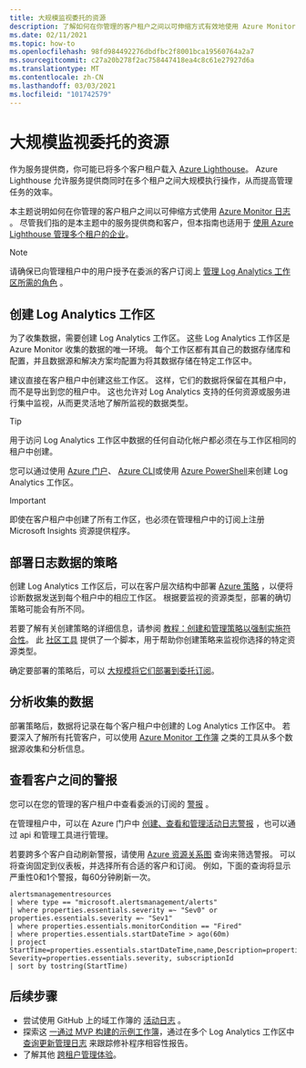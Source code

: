 ```yaml
---
title: 大规模监视委托的资源
description: 了解如何在你管理的客户租户之间以可伸缩方式有效地使用 Azure Monitor 日志。
ms.date: 02/11/2021
ms.topic: how-to
ms.openlocfilehash: 98fd984492276dbdfbc2f8001bca19560764a2a7
ms.sourcegitcommit: c27a20b278f2ac758447418ea4c8c61e27927d6a
ms.translationtype: MT
ms.contentlocale: zh-CN
ms.lasthandoff: 03/03/2021
ms.locfileid: "101742579"
---
```

# <a name="monitor-delegated-resources-at-scale"></a>大规模监视委托的资源

作为服务提供商，你可能已将多个客户租户载入 [Azure Lighthouse](../overview.md)。 Azure Lighthouse 允许服务提供商同时在多个租户之间大规模执行操作，从而提高管理任务的效率。

本主题说明如何在你管理的客户租户之间以可伸缩方式使用 [Azure Monitor 日志](../../azure-monitor/logs/data-platform-logs.md) 。 尽管我们指的是本主题中的服务提供商和客户，但本指南也适用于 [使用 Azure Lighthouse 管理多个租户的企业](../concepts/enterprise.md)。

> [!NOTE]
> 请确保已向管理租户中的用户授予在委派的客户订阅上 [管理 Log Analytics 工作区所需的角色](../../azure-monitor/logs/manage-access.md#manage-access-using-azure-permissions) 。

## <a name="create-log-analytics-workspaces"></a>创建 Log Analytics 工作区

为了收集数据，需要创建 Log Analytics 工作区。 这些 Log Analytics 工作区是 Azure Monitor 收集的数据的唯一环境。 每个工作区都有其自己的数据存储库和配置，并且数据源和解决方案均配置为将其数据存储在特定工作区中。

建议直接在客户租户中创建这些工作区。 这样，它们的数据将保留在其租户中，而不是导出到您的租户中。 这也允许对 Log Analytics 支持的任何资源或服务进行集中监视，从而更灵活地了解所监视的数据类型。

> [!TIP]
> 用于访问 Log Analytics 工作区中数据的任何自动化帐户都必须在与工作区相同的租户中创建。

您可以通过使用 [Azure 门户](../../azure-monitor/logs/quick-create-workspace.md)、 [Azure CLI](../../azure-monitor/logs/quick-create-workspace-cli.md)或使用 [Azure PowerShell](../../azure-monitor/logs/powershell-workspace-configuration.md)来创建 Log Analytics 工作区。

> [!IMPORTANT]
> 即使在客户租户中创建了所有工作区，也必须在管理租户中的订阅上注册 Microsoft Insights 资源提供程序。

## <a name="deploy-policies-that-log-data"></a>部署日志数据的策略

创建 Log Analytics 工作区后，可以在客户层次结构中部署 [Azure 策略](../../governance/policy/index.yml) ，以便将诊断数据发送到每个租户中的相应工作区。 根据要监视的资源类型，部署的确切策略可能会有所不同。

若要了解有关创建策略的详细信息，请参阅 [教程：创建和管理策略以强制实施符合性](../../governance/policy/tutorials/create-and-manage.md)。 此 [社区工具](https://github.com/Azure/Azure-Lighthouse-samples/tree/master/tools/azure-diagnostics-policy-generator) 提供了一个脚本，用于帮助你创建策略来监视你选择的特定资源类型。

确定要部署的策略后，可以 [大规模将它们部署到委托订阅](policy-at-scale.md)。

## <a name="analyze-the-gathered-data"></a>分析收集的数据

部署策略后，数据将记录在每个客户租户中创建的 Log Analytics 工作区中。 若要深入了解所有托管客户，可以使用 [Azure Monitor 工作簿](../../azure-monitor/visualize/workbooks-overview.md) 之类的工具从多个数据源收集和分析信息。

## <a name="view-alerts-across-customers"></a>查看客户之间的警报

您可以在您的管理的客户租户中查看委派的订阅的 [警报](../../azure-monitor/alerts/alerts-overview.md) 。

在管理租户中，可以在 Azure 门户中 [创建、查看和管理活动日志警报](../../azure-monitor/alerts/alerts-activity-log.md) ，也可以通过 api 和管理工具进行管理。

若要跨多个客户自动刷新警报，请使用 [Azure 资源关系图](../../governance/resource-graph/overview.md) 查询来筛选警报。 可以将查询固定到仪表板，并选择所有合适的客户和订阅。 例如，下面的查询将显示严重性0和1个警报，每60分钟刷新一次。

```kusto
alertsmanagementresources
| where type == "microsoft.alertsmanagement/alerts"
| where properties.essentials.severity =~ "Sev0" or properties.essentials.severity =~ "Sev1"
| where properties.essentials.monitorCondition == "Fired"
| where properties.essentials.startDateTime > ago(60m)
| project StartTime=properties.essentials.startDateTime,name,Description=properties.essentials.description, Severity=properties.essentials.severity, subscriptionId
| sort by tostring(StartTime)
```

## <a name="next-steps"></a>后续步骤

- 尝试使用 GitHub 上的域工作簿的 [活动日志](https://github.com/Azure/Azure-Lighthouse-samples/tree/master/templates/workbook-activitylogs-by-domain) 。
- 探索这 [一通过 MVP 构建的示例工作簿](https://github.com/scautomation/Azure-Automation-Update-Management-Workbooks)，通过在多个 Log Analytics 工作区中 [查询更新管理日志](../../automation/update-management/query-logs.md) 来跟踪修补程序相容性报告。 
- 了解其他 [跨租户管理体验](../concepts/cross-tenant-management-experience.md)。